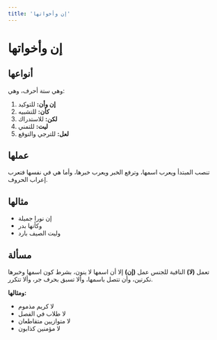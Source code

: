 ```yaml
---
title: 'إن وأخواتها'
---
```


# إن وأخواتها

## أنواعها

وهي ستة أحرف، وهي:

1. **إن وأن:** للتوكيد
2. **كأن:** للتشبيه
3. **لكن:** للاستدراك
4. **ليت:** للتمني
5. **لعل:** للترجي والتوقع

## عملها

تنصب المبتدأ ويعرب اسمها، وترفع الخبر ويعرب خبرها، وأما هي في نفسها فتعرب إعراب الحروف.

## مثالها

- إن نورا جميلة
- وكأنها بدر
- وليت الصيف بارد

## مسألة

تعمل **(لا)** النافية للجنس عمل **(إن)** إلا أن اسمها لا ينون، بشرط كون اسمها وخبرها نكرتين، وأن تتصل باسمها، وألا تسبق بحرف جر، وألا تتكرر.

**ومثالها:**

- لا كريم مذموم
- لا طلاب في الفصل
- لا متوازيين متقاطعان
- لا مؤمنين كذابون
